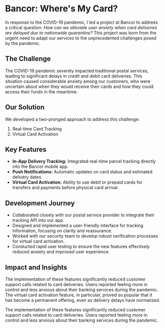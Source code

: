 # Bancor: Where's My Card?

In response to the COVID-19 pandemic, I led a project at Bancor to address a critical question: *How can we alleviate user anxiety when card deliveries are delayed due to nationwide quarantine?* This project was born from the urgent need to adapt our services to the unprecedented challenges posed by the pandemic.

## The Challenge

The COVID-19 pandemic severely impacted traditional postal services, leading to significant delays in credit and debit card deliveries. This situation caused considerable anxiety among our customers, who were uncertain about when they would receive their cards and how they could access their funds in the meantime.

## Our Solution

We developed a two-pronged approach to address this challenge:

1. Real-time Card Tracking
2. Virtual Card Activation

## Key Features

- **In-App Delivery Tracking:** Integrated real-time parcel tracking directly into the Bancor mobile app.
- **Push Notifications:** Automatic updates on card status and estimated delivery dates.
- **Virtual Card Activation:** Ability to use debit or prepaid cards for transfers and payments before physical card arrival.

## Development Journey

- Collaborated closely with our postal service provider to integrate their tracking API into our app.
- Designed and implemented a user-friendly interface for tracking information, focusing on clarity and reassurance.
- Worked with our security team to develop robust verification processes for virtual card activation.
- Conducted rapid user testing to ensure the new features effectively reduced anxiety and improved user experience.

## Impact and Insights

The implementation of these features significantly reduced customer support calls related to card deliveries. Users reported feeling more in control and less anxious about their banking services during the pandemic. The virtual card activation feature, in particular, proved so popular that it has become a permanent offering, even as delivery delays have normalized.

The implementation of these features significantly reduced customer support calls related to card deliveries. Users reported feeling more in control and less anxious about their banking services during the pandemic.